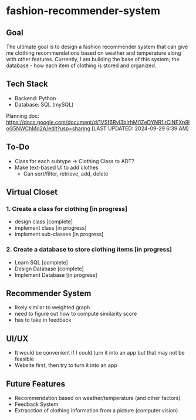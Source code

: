 # fashion-recommender-system
## Goal
The ultimate goal is to design a fashion recommender system that can give me clothing recommendations based on weather and temperature along with other features.
Currently, I am building the base of this system; the database - how each item of clothing is stored and organized.

## Tech Stack
- Backend: Python
- Database: SQL (mySQL)

Planning doc: https://docs.google.com/document/d/1VSf6Rvl3bIrhMl1ZeDYNR1irCiNFXp9loG5NWChMq2A/edit?usp=sharing     [LAST UPDATED: 2024-09-29 6:39 AM]

## To-Do
- Class for each subtype -> Clothing Class to ADT?
- Make text-based UI to add clothes
  - Can sort/filter, retrieve, add, delete

## Virtual Closet
### 1. Create a class for clothing  [in progress]
- design class [complete]
- implement class [in progress]
- implement sub-classes [in progress]

### 2. Create a database to store clothing items [in progress]
- Learn SQL [complete]
- Design Database [complete]
- Implement Database [in progress]

## Recommender System
- likely similar to weighted graph
- need to figure out how to compute similarity score
- has to take in feedback

## UI/UX
- It would be convenient if I could turn it into an app but that may not be feasible
- Website first, then try to turn it into an app

## Future Features
- Recommendation based on weather/temperature (and other factors)
- Feedback System
- Extracction of clothing information from a picture (computer vision)


  
